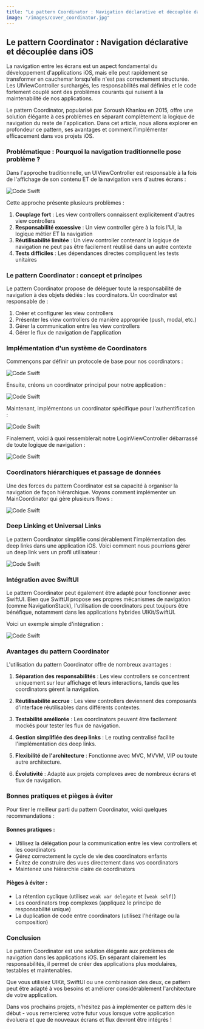 ```yaml
---
title: "Le pattern Coordinator : Navigation déclarative et découplée dans iOS"
image: "/images/cover_coordinator.jpg"
---
```


## Le pattern Coordinator : Navigation déclarative et découplée dans iOS

La navigation entre les écrans est un aspect fondamental du développement d'applications iOS, mais elle peut rapidement se transformer en cauchemar lorsqu'elle n'est pas correctement structurée. Les UIViewController surchargés, les responsabilités mal définies et le code fortement couplé sont des problèmes courants qui nuisent à la maintenabilité de nos applications.

Le pattern Coordinator, popularisé par Soroush Khanlou en 2015, offre une solution élégante à ces problèmes en séparant complètement la logique de navigation du reste de l'application. Dans cet article, nous allons explorer en profondeur ce pattern, ses avantages et comment l'implémenter efficacement dans vos projets iOS.

### Problématique : Pourquoi la navigation traditionnelle pose problème ?

Dans l'approche traditionnelle, un UIViewController est responsable à la fois de l'affichage de son contenu ET de la navigation vers d'autres écrans :



![Code Swift](images/le-pattern-coordinator_screenshot_1.jpg)



Cette approche présente plusieurs problèmes :

1. **Couplage fort** : Les view controllers connaissent explicitement d'autres view controllers
2. **Responsabilité excessive** : Un view controller gère à la fois l'UI, la logique métier ET la navigation
3. **Réutilisabilité limitée** : Un view controller contenant la logique de navigation ne peut pas être facilement réutilisé dans un autre contexte
4. **Tests difficiles** : Les dépendances directes compliquent les tests unitaires

### Le pattern Coordinator : concept et principes

Le pattern Coordinator propose de déléguer toute la responsabilité de navigation à des objets dédiés : les coordinators. Un coordinator est responsable de :

1. Créer et configurer les view controllers
2. Présenter les view controllers de manière appropriée (push, modal, etc.)
3. Gérer la communication entre les view controllers
4. Gérer le flux de navigation de l'application

### Implémentation d'un système de Coordinators

Commençons par définir un protocole de base pour nos coordinators :



![Code Swift](images/le-pattern-coordinator_screenshot_2.jpg)



Ensuite, créons un coordinator principal pour notre application :



![Code Swift](images/le-pattern-coordinator_screenshot_3.jpg)



Maintenant, implémentons un coordinator spécifique pour l'authentification :



![Code Swift](images/le-pattern-coordinator_screenshot_4.jpg)



Finalement, voici à quoi ressemblerait notre LoginViewController débarrassé de toute logique de navigation :



![Code Swift](images/le-pattern-coordinator_screenshot_5.jpg)



### Coordinators hiérarchiques et passage de données

Une des forces du pattern Coordinator est sa capacité à organiser la navigation de façon hiérarchique. Voyons comment implémenter un MainCoordinator qui gère plusieurs flows :



![Code Swift](images/le-pattern-coordinator_screenshot_6.jpg)



### Deep Linking et Universal Links

Le pattern Coordinator simplifie considérablement l'implémentation des deep links dans une application iOS. Voici comment nous pourrions gérer un deep link vers un profil utilisateur :



![Code Swift](images/le-pattern-coordinator_screenshot_7.jpg)



### Intégration avec SwiftUI

Le pattern Coordinator peut également être adapté pour fonctionner avec SwiftUI. Bien que SwiftUI propose ses propres mécanismes de navigation (comme NavigationStack), l'utilisation de coordinators peut toujours être bénéfique, notamment dans les applications hybrides UIKit/SwiftUI.

Voici un exemple simple d'intégration :



![Code Swift](images/le-pattern-coordinator_screenshot_8.jpg)



### Avantages du pattern Coordinator

L'utilisation du pattern Coordinator offre de nombreux avantages :

1. **Séparation des responsabilités** : Les view controllers se concentrent uniquement sur leur affichage et leurs interactions, tandis que les coordinators gèrent la navigation.

2. **Réutilisabilité accrue** : Les view controllers deviennent des composants d'interface réutilisables dans différents contextes.

3. **Testabilité améliorée** : Les coordinators peuvent être facilement mockés pour tester les flux de navigation.

4. **Gestion simplifiée des deep links** : Le routing centralisé facilite l'implémentation des deep links.

5. **Flexibilité de l'architecture** : Fonctionne avec MVC, MVVM, VIP ou toute autre architecture.

6. **Évolutivité** : Adapté aux projets complexes avec de nombreux écrans et flux de navigation.

### Bonnes pratiques et pièges à éviter

Pour tirer le meilleur parti du pattern Coordinator, voici quelques recommandations :

#### Bonnes pratiques :

- Utilisez la délégation pour la communication entre les view controllers et les coordinators
- Gérez correctement le cycle de vie des coordinators enfants
- Évitez de construire des vues directement dans vos coordinators
- Maintenez une hiérarchie claire de coordinators

#### Pièges à éviter :

- La rétention cyclique (utilisez `weak var delegate` et `[weak self]`)
- Les coordinators trop complexes (appliquez le principe de responsabilité unique)
- La duplication de code entre coordinators (utilisez l'héritage ou la composition)

### Conclusion

Le pattern Coordinator est une solution élégante aux problèmes de navigation dans les applications iOS. En séparant clairement les responsabilités, il permet de créer des applications plus modulaires, testables et maintenables.

Que vous utilisiez UIKit, SwiftUI ou une combinaison des deux, ce pattern peut être adapté à vos besoins et améliorer considérablement l'architecture de votre application.

Dans vos prochains projets, n'hésitez pas à implémenter ce pattern dès le début - vous remercierez votre futur vous lorsque votre application évoluera et que de nouveaux écrans et flux devront être intégrés !
